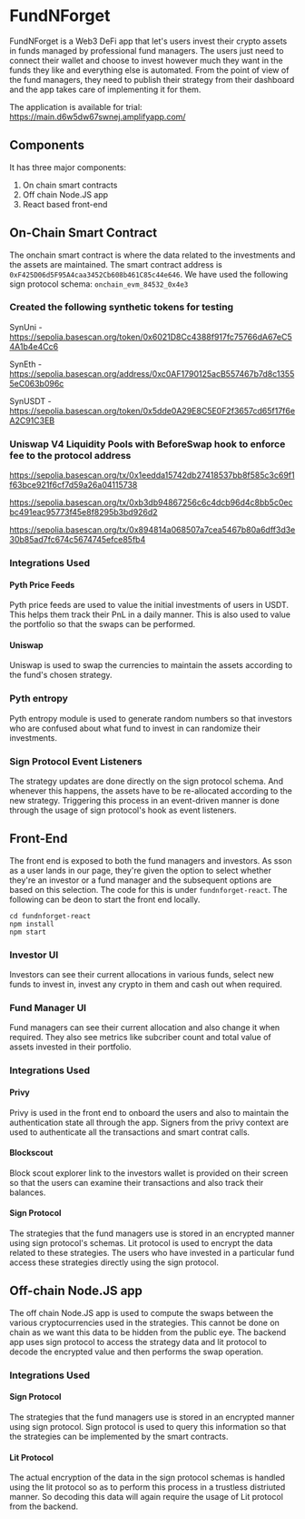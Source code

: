 # FundNForget
FundNForget is a Web3 DeFi app that let's users invest their crypto assets in funds managed by professional fund managers. The users just need to connect their wallet and choose to invest however much they want in the funds they like and everything else is automated. From the point of view of the fund managers, they need to publish their strategy from their dashboard and the app takes care of implementing it for them.

The application is available for trial: https://main.d6w5dw67swnej.amplifyapp.com/

## Components

It has three major components:
1. On chain smart contracts
2. Off chain Node.JS app
3. React based front-end

## On-Chain Smart Contract

The onchain smart contract is where the data related to the investments and the assets are maintained. The smart contract address is `0xF425D06d5F95A4caa3452Cb608b461C85c44e646`. We have used the following sign protocol schema: `onchain_evm_84532_0x4e3`

### Created the following synthetic tokens for testing

SynUni - https://sepolia.basescan.org/token/0x6021D8Cc4388f917fc75766dA67eC54A1b4e4Cc6

SynEth - https://sepolia.basescan.org/address/0xc0AF1790125acB557467b7d8c13555eC063b096c

SynUSDT - 
https://sepolia.basescan.org/token/0x5dde0A29E8C5E0F2f3657cd65f17f6eA2C91C3EB

### Uniswap V4 Liquidity Pools with BeforeSwap hook to enforce fee to the protocol address
https://sepolia.basescan.org/tx/0x1eedda15742db27418537bb8f585c3c69f1f63bce921f6cf7d59a26a04115738

https://sepolia.basescan.org/tx/0xb3db94867256c6c4dcb96d4c8bb5c0ecbc491eac95773f45e8f8295b3bd926d2

https://sepolia.basescan.org/tx/0x894814a068507a7cea5467b80a6dff3d3e30b85ad7fc674c5674745efce85fb4


### Integrations Used

#### Pyth Price Feeds

Pyth price feeds are used to value the initial investments of users in USDT. This helps them track their PnL in a daily manner. This is also used to value the portfolio so that the swaps can be performed.

#### Uniswap

Uniswap is used to swap the currencies to maintain the assets according to the fund's chosen strategy.

### Pyth entropy 

Pyth entropy module is used to generate random numbers so that investors who are confused about what fund to invest in can randomize their investments.

### Sign Protocol Event Listeners

The strategy updates are done directly on the sign protocol schema. And whenever this happens, the assets have to be re-allocated according to the new strategy. Triggering this process in an event-driven manner is done through the usage of sign protocol's hook as event listeners.


## Front-End

The front end is exposed to both the fund managers and investors. As sson as a user lands in our page, they're given the option to select whether they're an investor or a fund manager and the subsequent options are based on this selection. The code for this is under `fundnforget-react`. The following can be deon to start the front end locally.

```
cd fundnforget-react
npm install
npm start
```

### Investor UI

Investors can see their current allocations in various funds, select new funds to invest in, invest any crypto in them and cash out when required.

### Fund Manager UI

Fund managers can see their current allocation and also change it when required. They also see metrics like subcriber count and total value of assets invested in their portfolio.

### Integrations Used

#### Privy

Privy is used in the front end to onboard the users and also to maintain the authentication state all through the app. Signers from the privy context are used to authenticate all the transactions and smart contrat calls.

#### Blockscout

Block scout explorer link to the investors wallet is provided on their screen so that the users can examine their transactions and also track their balances.

#### Sign Protocol

The strategies that the fund managers use is stored in an encrypted manner using sign protocol's schemas. Lit protocol is used to encrypt the data related to these strategies. The users who have invested in a particular fund access these strategies directly using the sign protocol.

## Off-chain Node.JS app

The off chain Node.JS app is used to compute the swaps between the various cryptocurrencies used in the strategies. This cannot be done on chain as we want this data to be hidden from the public eye. The backend app uses sign protocol to access the strategy data and lit protocol to decode the encrypted value and then performs the swap operation.

### Integrations Used

#### Sign Protocol

The strategies that the fund managers use is stored in an encrypted manner using sign protocol. Sign protocol is used to query this information so that the strategies can be implemented by the smart contracts.

#### Lit Protocol

The actual encryption of the data in the sign protocol schemas is handled using the lit protocol so as to perform this process in a trustless distriuted manner. So decoding this data will again require the usage of Lit protocol from the backend.
